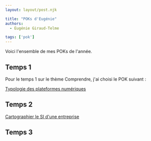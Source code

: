 ```yaml
---
layout: layout/post.njk

title: "POKs d'Eugénie"
authors:
  - Eugénie Giraud-Telme

tags: ['pok']
---
```

<!-- début résumé -->

Voici l'ensemble de mes POKs de l'année.

<!-- fin résumé -->

## Temps 1

Pour le temps 1 sur le thème Comprendre, j'ai choisi le POK suivant :

[Typologie des plateformes numériques](./pok_1)

## Temps 2

[Cartographier le SI d'une entreprise](./pok_2)

## Temps 3